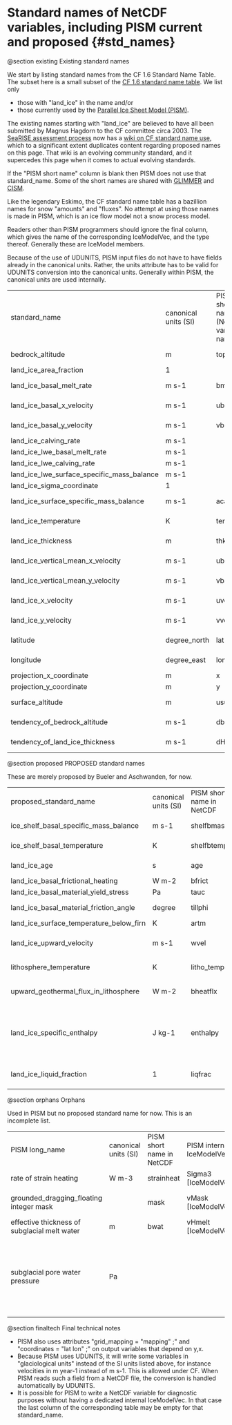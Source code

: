 # Standard names of NetCDF variables, including PISM current and proposed {#std_names}

@section existing Existing standard names

We start by listing standard names from the CF 1.6 Standard Name Table. The subset here
is a small subset of the [CF 1.6 standard name table](http://cf-pcmdi.llnl.gov/documents/cf-standard-names/).  We list only
- those with "land_ice" in the name and/or
- those currently used by the [Parallel Ice Sheet Model (PISM)](http://www.pism-docs.org/).

The existing names starting with "land_ice" are believed to have all been submitted by Magnus Hagdorn to the CF committee circa 2003.  The [SeaRISE assessment process](http://websrv.cs.umt.edu/isis/index.php/SeaRISE_Assessment) now has a [wiki on CF standard name use](http://websrv.cs.umt.edu/isis/index.php/CF_standard_names_for_Glaciology_and_Ice-Sheet_Modeling), which to a significant extent duplicates content regarding proposed names on this page.  That wiki is an evolving community standard, and it supercedes this page when it comes to actual evolving standards.

If the "PISM short name" column is blank then PISM does not use that standard_name.  Some of the short names are shared with [GLIMMER](http://glimmer.forge.nesc.ac.uk/) and [CISM](http://oceans11.lanl.gov/trac/CISM/wiki).

Like the legendary Eskimo, the CF standard name table has a bazillion names for snow "amounts" and "fluxes".  No attempt at using those names is made in PISM, which is an ice flow model not a snow process model.

Readers other than PISM programmers should ignore the final column, which gives the name of the corresponding IceModelVec, and the type thereof.  Generally these are IceModel members.

Because of the use of UDUNITS, PISM input files do not have to have fields already in the canonical units.  Rather, the units attribute has to be valid for UDUNITS conversion into the canonical units.  Generally within PISM, the canonical units are used internally.

<table class="doxtable" style="width: 100%;">
  <tr><td> standard_name </td> <td> canonical units (SI) </td> <td> PISM short name (NetCDF variable name) </td> <td> PISM IceModelVec name [type]</td></tr>
  <tr><td>bedrock_altitude</td> <td>m</td> <td>topg</td> <td>vbed [IceModelVec2S]</td></tr>
  <tr><td>land_ice_area_fraction</td><td>1</td><td></td><td></td></tr>
  <tr><td>land_ice_basal_melt_rate</td><td>m s-1</td><td>bmelt</td><td>vbmr [IceModelVec2S]</td></tr>
  <tr><td>land_ice_basal_x_velocity</td><td>m s-1</td><td>ub</td><td>vel_basal.u [IceModelVec2V]</td></tr>
  <tr><td>land_ice_basal_y_velocity</td><td>m s-1</td><td>vb</td><td>vel_basal.v [IceModelVec2V]</td></tr>
  <tr><td>land_ice_calving_rate</td><td>m s-1</td><td></td><td></td></tr>
  <tr><td>land_ice_lwe_basal_melt_rate</td><td>m s-1</td><td></td><td></td></tr>
  <tr><td>land_ice_lwe_calving_rate</td><td>m s-1</td><td></td><td></td></tr>
  <tr><td>land_ice_lwe_surface_specific_mass_balance</td><td>m s-1</td><td></td><td></td></tr>
  <tr><td>land_ice_sigma_coordinate</td><td>1</td><td></td><td></td>
  <tr><td>land_ice_surface_specific_mass_balance</td><td>m s-1</td><td>acab</td><td>acab [IceModelVec2S]</td>
  <tr><td>land_ice_temperature</td><td>K</td><td>temp</td><td>T3 [IceModelVec3]</td>
  <tr><td>land_ice_thickness</td><td>m</td><td>thk</td><td>vH [IceModelVec2S]</td></tr>
  <tr><td>land_ice_vertical_mean_x_velocity</td><td>m s-1</td><td>ubar</td><td>vel_bar.u [IceModelVec2V]</td></tr>
  <tr><td>land_ice_vertical_mean_y_velocity</td><td>m s-1</td><td>vbar</td><td>vel_bar.v [IceModelVec2V]</td></tr>
  <tr><td>land_ice_x_velocity</td><td>m s-1</td><td>uvel</td><td>u3 [IceModelVec3]</td></tr>
  <tr><td>land_ice_y_velocity</td><td>m s-1</td><td>vvel</td><td>v3 [IceModelVec3]</td></tr>
  <tr><td>latitude</td><td>degree_north</td><td>lat</td><td>vLatitude [IceModelVec2S]</td></tr>
  <tr><td>longitude</td><td>degree_east</td><td>lon</td><td>vLongitude [IceModelVec2S]</td></tr>
  <tr><td>projection_x_coordinate</td><td>m</td><td>x</td><td></td></tr>
  <tr><td>projection_y_coordinate</td><td>m</td><td>y</td><td></td></tr>
  <tr><td>surface_altitude</td><td>m</td><td>usurf</td><td>vh [IceModelVec2S]</td></tr>
  <tr><td>tendency_of_bedrock_altitude</td><td>m s-1</td><td>dbdt</td><td>vuplift [IceModelVec2S]</td></tr><tr><td>tendency_of_land_ice_thickness</td><td>m s-1</td><td>dHdt</td><td>vdHdt [IceModelVec2S]</td></tr>
</table>


@section proposed PROPOSED standard names

These are merely proposed by Bueler and Aschwanden, for now.

<table class="doxtable" style="width: 100%;">
  <tr><td> proposed_standard_name </td><td> canonical units (SI) </td><td> PISM short name in NetCDF </td><td> PISM IceModelVec name [type]</td><td> comments </td></tr>  
  <tr><td>ice_shelf_basal_specific_mass_balance</td><td>m s-1</td><td>shelfbmassflux</td><td>shelfbmassflux [IceModelVec2S]</td><td>positive is loss of ice shelf mass (%i.e. use outward normal from ice shelf)</td></tr>
  <tr><td>ice_shelf_basal_temperature</td><td>K</td><td>shelfbtemp</td><td>shelfbtemp [IceModelVec2S]</td><td>absolute (not pressure-adjusted) temperature</td></tr>
  <tr><td>land_ice_age</td><td>s</td><td>age</td><td>tau3 [IceModelVec3]</td><td>thought about calendar required!; tau3 is only allocated in PISM if -age option</td></tr>
  <tr><td>land_ice_basal_frictional_heating</td><td>W m-2</td><td>bfrict</td><td>vRb [IceModelVec2S]</td><td></td></tr>
  <tr><td>land_ice_basal_material_yield_stress</td><td>Pa</td><td>tauc</td><td>vtauc [IceModelVec2S]</td><td></td></tr>
  <tr><td>land_ice_basal_material_friction_angle</td><td>degree</td><td>tillphi</td><td>vtillphi [IceModelVec2S]</td><td>majority of standard names with "angle" use canonical units "degree"</td></tr>
  <tr><td>land_ice_surface_temperature_below_firn</td><td>K</td><td>artm</td><td>artm [IceModelVec2S]</td><td></td></tr>
  <tr><td>land_ice_upward_velocity</td><td>m s-1</td><td>wvel</td><td>w3 [IceModelVec3]</td><td>compare CF 1.6 names "upward_air_velocity" and "upward_sea_water_velocity"</td></tr>
  <tr><td>lithosphere_temperature</td><td>K</td><td>litho_temp</td><td>Tb3 [IceModelVec3Bedrock]</td><td>here top of lithosphere is at "bedrock_altitude"; is that standard?</td></tr>
  <tr><td>upward_geothermal_flux_in_lithosphere</td><td>W m-2</td><td>bheatflx</td><td>vGhf [IceModelVec2S]</td><td>typically applied at depth in lithosphere; compare "upward_geothermal_heat_flux_at_sea_floor"</td></tr>
  <tr><td>land_ice_specific_enthalpy</td><td>J kg-1</td><td>enthalpy</td><td>Enth3 [IceModelVec3]</td><td>enthalpy is defined in PISM to be sensible plus latent heat, plus potential energy of pressure; there is a nontrivial issue of the scaling; the enthalpy value for 273.15 K (cold) ice at atmospheric pressure is a possible standard</td></tr>
  <tr><td>land_ice_liquid_fraction</td><td>1</td><td>liqfrac</td><td></td><td>liquid water fraction in ice, a pure number between 0 and 1; a diagnostic function of enthalpy which is not stored during run</td></tr>
  </table>

@section orphans Orphans

Used in PISM but no proposed standard name for now.  This is an incomplete list.

<table class="doxtable" style="width: 100%;">
  <tr><td> PISM long_name </td><td> canonical units (SI) </td><td> PISM short name in NetCDF </td><td> PISM internal IceModelVec name </td><td> comments</td></tr>  
  <tr><td>rate of strain heating</td><td>W m-3</td><td>strainheat</td><td>Sigma3 [IceModelVec3]</td><td></td></tr>
  <tr><td>grounded_dragging_floating integer mask</td><td></td><td>mask</td><td>vMask [IceModelVec2Mask]</td><td>assumes integer values</td></tr>
  <tr><td>effective thickness of subglacial melt water</td><td>m</td><td>bwat</td><td>vHmelt [IceModelVec2S]</td><td></td></tr>
  <tr><td>subglacial pore water pressure</td><td>Pa</td><td></td><td></td><td>currently neither written as NetCDF or an IceModelVec, but it should be write-able as diagnostic</td></tr>
</table>

@section finaltech Final technical notes

- PISM also uses attributes "grid_mapping = "mapping" ;" and "coordinates = "lat lon" ;" on output variables that depend on y,x.
- Because PISM uses UDUNITS, it will write some variables in "glaciological units" instead of the SI units listed above, for instance velocities in m year-1 instead of m s-1.  This is allowed under CF.  When PISM reads such a field from a NetCDF file, the conversion is handled automatically by UDUNITS.
- It is possible for PISM to write a NetCDF variable for diagnostic purposes without having a dedicated internal IceModelVec.  In that case the last column of the corresponding table may be empty for that standard_name.

